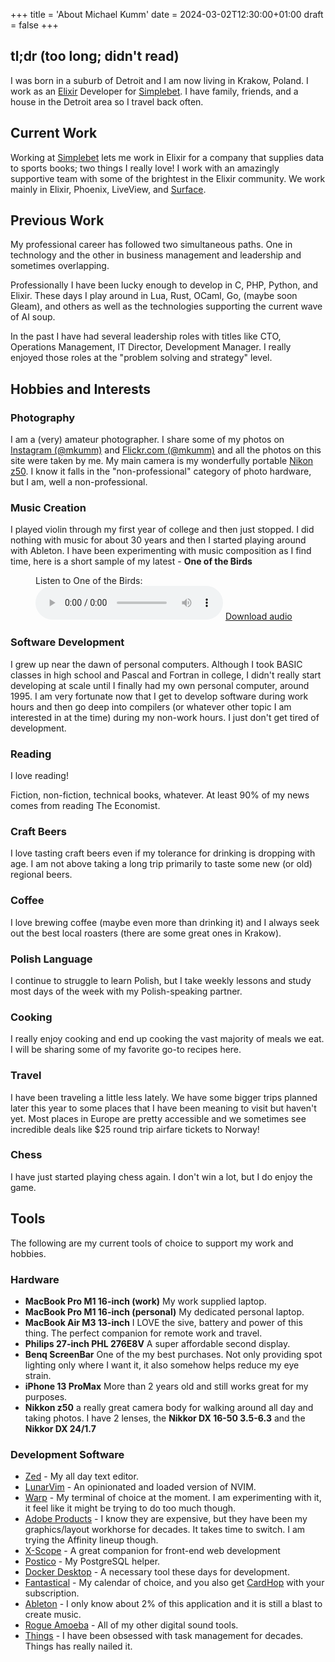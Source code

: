 +++
title = 'About Michael Kumm'
date = 2024-03-02T12:30:00+01:00
draft = false
+++

## tl;dr (too long; didn't read)

I was born in a suburb of Detroit and I am now living in Krakow, Poland. I work as an [Elixir](https://elixir-lang.org/) Developer for [Simplebet](https://www.simplebet.ai/). I have family, friends, and a house in the Detroit area so I travel back often.

## Current Work

Working at [Simplebet](https://www.simplebet.ai/) lets me work in Elixir for a company that supplies data to sports books; two things I really love! I work with an amazingly supportive team with some of the brightest in the Elixir community. We work mainly in Elixir, Phoenix, LiveView, and [Surface](https://surface-ui.org/).

## Previous Work

My professional career has followed two simultaneous paths. One in technology and the other in business management and leadership and sometimes overlapping.

Professionally I have been lucky enough to develop in C, PHP, Python, and Elixir. These days I play around in Lua, Rust, OCaml,
Go, (maybe soon Gleam), and others as well as the technologies supporting the current wave of AI soup.

In the past I have had several leadership roles with titles like CTO, Operations Management, IT Director, Development Manager. I really enjoyed those roles at the "problem solving and strategy" level.

## Hobbies and Interests

### Photography

I am a (very) amateur photographer. I share some of my photos on [Instagram (@mkumm)](https://www.instagram.com/mkumm/)
and [Flickr.com (@mkumm)](https://www.flickr.com/photos/mkumm/) and all the photos on this site were taken by me. My main camera is my wonderfully portable [Nikon z50](https://imaging.nikon.com/imaging/lineup/mirrorless/z_50/). I know it falls in the "non-professional" category of photo hardware, but I am, well a non-professional.

### Music Creation

I played violin through my first year of college and then just stopped. I did nothing with music for about 30 years and then I started playing around with Ableton. I have been experimenting with music composition as I find time, here is a short sample of my latest - **One of the Birds**

<figure>
  <figcaption>Listen to One of the Birds:</figcaption>
  <audio controls src="/about/one_of_the_birds.mp3"></audio>
  <a href="/about/one_of_the_birds.mp3"> Download audio </a>
</figure>

### Software Development

I grew up near the dawn of personal computers. Although I took BASIC classes in high school and Pascal and Fortran in college, I didn't really start developing at scale until I finally had my own personal computer, around 1995. I am very fortunate now that I get to develop software during work hours and then go deep into compilers (or whatever other topic I am interested in at the time) during my non-work hours. I just don't get tired of development.

### Reading

I love reading!

Fiction, non-fiction, technical books, whatever. At least 90% of my news comes from reading The Economist.

### Craft Beers

I love tasting craft beers even if my tolerance for drinking is dropping with age. I am not above taking a long trip primarily to taste some new (or old) regional beers.

### Coffee

I love brewing coffee (maybe even more than drinking it) and I always seek out the best local roasters (there are some great ones in Krakow).

### Polish Language

I continue to struggle to learn Polish, but I take weekly lessons and study most days of the week with my Polish-speaking partner.

### Cooking

I really enjoy cooking and end up cooking the vast majority of meals we eat. I will be sharing some of my favorite go-to recipes here.

### Travel

I have been traveling a little less lately. We have some bigger trips planned later this year to some places that I have been meaning to visit but haven't yet. Most places in Europe are pretty accessible and we sometimes see incredible deals like $25 round trip airfare tickets to Norway!

### Chess

I have just started playing chess again. I don't win a lot, but I do enjoy the game.

## Tools

The following are my current tools of choice to support my work and hobbies.

### Hardware

- **MacBook Pro M1 16-inch (work)** My work supplied laptop.
- **MacBook Pro M1 16-inch (personal)** My dedicated personal laptop.
- **MacBook Air M3 13-inch** I LOVE the sive, battery and power of this thing. The perfect companion for remote work and travel.
- **Philips 27-inch PHL 276E8V** A super affordable second display.
- **Benq ScreenBar** One of the my best purchases. Not only providing spot lighting only where I want it, it also somehow helps reduce my eye strain.
- **iPhone 13 ProMax** More than 2 years old and still works great for my purposes.
- **Nikkon z50** a really great camera body for walking around all day and taking photos. I have 2 lenses, the **Nikkor DX 16-50 3.5-6.3** and the **Nikkor DX 24/1.7**

### Development Software

- [Zed](https://zed.dev/) - My all day text editor.
- [LunarVim](https://www.lunarvim.org/) - An opinionated and loaded version of NVIM.
- [Warp](https://www.warp.dev/) - My terminal of choice at the moment. I am experimenting with it, it feel like it might be trying to do too much though.
- [Adobe Products](https://www.adobe.com/) - I know they are expensive, but they have been my graphics/layout workhorse for decades. It takes time to switch. I am trying the Affinity lineup though.
- [X-Scope](https://xscopeapp.com/) - A great companion for front-end web development
- [Postico](https://eggerapps.at/postico2/) - My PostgreSQL helper.
- [Docker Desktop](https://www.docker.com/products/docker-desktop/) - A necessary tool these days for development.
- [Fantastical](https://flexibits.com/fantastical) - My calendar of choice, and you also get [CardHop](https://flexibits.com/cardhop) with your subscription.
- [Ableton](https://www.ableton.com/) - I only know about 2% of this application and it is still a blast to create music.
- [Rogue Amoeba](https://rogueamoeba.com/) - All of my other digital sound tools.
- [Things](https://culturedcode.com/things/) - I have been obsessed with task management for decades. Things has really nailed it.
